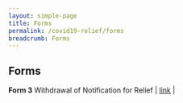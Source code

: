 ```yaml
---
layout: simple-page
title: Forms
permalink: /covid19-relief/forms
breadcrumb: Forms
---
```


Forms
---

**Form 3**
Withdrawal of Notification for Relief |  [link](/covid19-relief/forms/form-3.docx) |

